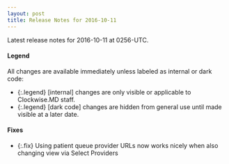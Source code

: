 ```yaml
---
layout: post
title: Release Notes for 2016-10-11
---
```


Latest release notes for 2016-10-11 at 0256-UTC.

<div class='legend' markdown='1'>

#### Legend

All changes are available immediately unless labeled as internal or dark code:

- {:.legend} [internal] changes are only visible or applicable to Clockwise.MD staff.
- {:.legend} [dark code] changes are hidden from general use until made visible at a later date.

</div>


<div class='fixes' markdown='1'>

#### Fixes

- {:.fix} Using patient queue provider URLs now works nicely when also changing view via Select Providers

</div>
